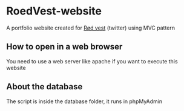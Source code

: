 # RoedVest-website

A portfolio website created for [Rød vest](https://twitter.com/roed_vest) (twitter) using MVC pattern

## How to open in a web browser

You need to use a web server like apache if you want to execute this website

## About the database

The script is inside the database folder, it runs in phpMyAdmin


